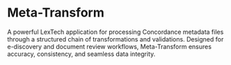 # Meta-Transform
A powerful LexTech application for processing Concordance metadata files through a structured chain of transformations and validations. Designed for e-discovery and document review workflows, Meta-Transform ensures accuracy, consistency, and seamless data integrity.
